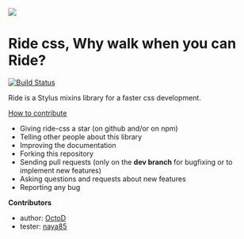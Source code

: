 ![](https://d13yacurqjgara.cloudfront.net/users/505610/screenshots/1892404/ridecss.jpg)

Ride css, Why walk when you can Ride?
=====================================

[![Build Status](https://travis-ci.org/ride-css/ride-css.svg)](https://travis-ci.org/ride-css/ride-css)

Ride is a Stylus mixins library for a faster css development.

[How to contribute](https://github.com/ride-css/ride-css/blob/master/contributing.md)

* Giving ride-css a star (on github and/or on npm)
* Telling other people about this library
* Improving the documentation
* Forking this repository
* Sending pull requests (only on the **dev branch** for bugfixing or to implement new features)
* Asking questions and requests about new features
* Reporting any bug

**Contributors**

* author: [OctoD](https://github.com/OctoD/)
* tester: [naya85](https://github.com/naya85/)
